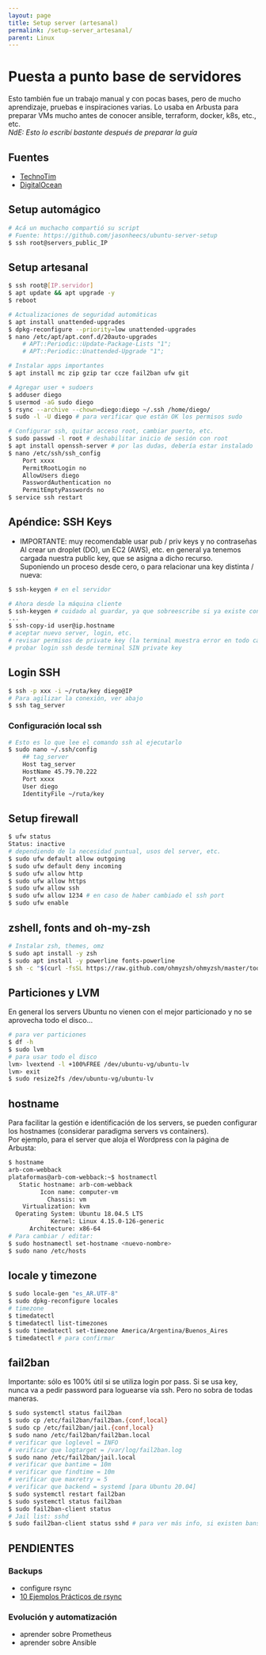 ```yaml
---
layout: page
title: Setup server (artesanal)
permalink: /setup-server_artesanal/
parent: Linux
---
```


# Puesta a punto base de servidores

Esto también fue un trabajo manual y con pocas bases, pero de mucho aprendizaje, pruebas e inspiraciones varias. Lo usaba en Arbusta para preparar VMs mucho antes de conocer ansible, terraform, docker, k8s, etc., etc.  
_NdE: Esto lo escribí bastante después de preparar la guía_

## Fuentes

- [TechnoTim](https://www.youtube.com/watch?v=ZsjK4VDopiE)
- [DigitalOcean](https://www.digitalocean.com/community/tutorials/initial-server-setup-with-ubuntu-20-04-es)

## Setup automágico

```bash
# Acá un muchacho compartió su script
# Fuente: https://github.com/jasonheecs/ubuntu-server-setup
$ ssh root@servers_public_IP
```

## Setup artesanal

```bash
$ ssh root@[IP.servidor]
$ apt update && apt upgrade -y
$ reboot

# Actualizaciones de seguridad automáticas
$ apt install unattended-upgrades
$ dpkg-reconfigure --priority=low unattended-upgrades
$ nano /etc/apt/apt.conf.d/20auto-upgrades
    # APT::Periodic::Update-Package-Lists "1";
    # APT::Periodic::Unattended-Upgrade "1";

# Instalar apps importantes
$ apt install mc zip gzip tar ccze fail2ban ufw git

# Agregar user + sudoers
$ adduser diego
$ usermod -aG sudo diego
$ rsync --archive --chown=diego:diego ~/.ssh /home/diego/
$ sudo -l -U diego # para verificar que están OK los permisos sudo

# Configurar ssh, quitar acceso root, cambiar puerto, etc.
$ sudo passwd -l root # deshabilitar inicio de sesión con root
$ apt install openssh-server # por las dudas, debería estar instalado
$ nano /etc/ssh/ssh_config
    Port xxxx
    PermitRootLogin no
    AllowUsers diego
    PasswordAuthentication no
    PermitEmptyPasswords no
$ service ssh restart
```

## Apéndice: SSH Keys

- IMPORTANTE: muy recomendable usar pub / priv keys y no contraseñas  
  Al crear un droplet (DO), un EC2 (AWS), etc. en general ya tenemos cargada nuestra public key, que se asigna a dicho recurso.  
  Suponiendo un proceso desde cero, o para relacionar una key distinta / nueva:

```bash
$ ssh-keygen # en el servidor

# Ahora desde la máquina cliente
$ ssh-keygen # cuidado al guardar, ya que sobreescribe si ya existe con el mismo nombre
...
$ ssh-copy-id user@ip.hostname
# aceptar nuevo server, login, etc.
# revisar permisos de private key (la terminal muestra error en todo caso)
# probar login ssh desde terminal SIN private key
```

## Login SSH

```bash
$ ssh -p xxx -i ~/ruta/key diego@IP
# Para agilizar la conexión, ver abajo
$ ssh tag_server
```

### Configuración local ssh

```bash
# Esto es lo que lee el comando ssh al ejecutarlo
$ sudo nano ~/.ssh/config
    ## tag_server
    Host tag_server
    HostName 45.79.70.222
    Port xxxx
    User diego
    IdentityFile ~/ruta/key
```

## Setup firewall

```bash
$ ufw status
Status: inactive
# dependiendo de la necesidad puntual, usos del server, etc.
$ sudo ufw default allow outgoing
$ sudo ufw default deny incoming
$ sudo ufw allow http
$ sudo ufw allow https
$ sudo ufw allow ssh
$ sudo ufw allow 1234 # en caso de haber cambiado el ssh port
$ sudo ufw enable
```

## zshell, fonts and oh-my-zsh

```bash
# Instalar zsh, themes, omz
$ sudo apt install -y zsh
$ sudo apt install -y powerline fonts-powerline
$ sh -c "$(curl -fsSL https://raw.github.com/ohmyzsh/ohmyzsh/master/tools/install.sh)"
```

## Particiones y LVM

En general los servers Ubuntu no vienen con el mejor particionado y no se aprovecha todo el disco...

```bash
# para ver particiones
$ df -h
$ sudo lvm
# para usar todo el disco
lvm> lvextend -l +100%FREE /dev/ubuntu-vg/ubuntu-lv
lvm> exit
$ sudo resize2fs /dev/ubuntu-vg/ubuntu-lv
```

## hostname

Para facilitar la gestión e identificación de los servers, se pueden configurar los hostnames (considerar paradigma servers vs containers).  
Por ejemplo, para el server que aloja el Wordpress con la página de Arbusta:

```bash
$ hostname
arb-com-webback
plataformas@arb-com-webback:~$ hostnamectl
   Static hostname: arb-com-webback
         Icon name: computer-vm
           Chassis: vm
    Virtualization: kvm
  Operating System: Ubuntu 18.04.5 LTS
            Kernel: Linux 4.15.0-126-generic
      Architecture: x86-64
# Para cambiar / editar:
$ sudo hostnamectl set-hostname <nuevo-nombre>
$ sudo nano /etc/hosts
```

## locale y timezone

```bash
$ sudo locale-gen "es_AR.UTF-8"
$ sudo dpkg-reconfigure locales
# timezone
$ timedatectl
$ timedatectl list-timezones
$ sudo timedatectl set-timezone America/Argentina/Buenos_Aires
$ timedatectl # para confirmar
```

## fail2ban

Importante: sólo es 100% útil si se utiliza login por pass. Si se usa key, nunca va a pedir password para loguearse vía ssh. Pero no sobra de todas maneras.

```bash
$ sudo systemctl status fail2ban
$ sudo cp /etc/fail2ban/fail2ban.{conf,local}
$ sudo cp /etc/fail2ban/jail.{conf,local}
$ sudo nano /etc/fail2ban/fail2ban.local
# verificar que loglevel = INFO
# verificar que logtarget = /var/log/fail2ban.log
$ sudo nano /etc/fail2ban/jail.local
# verificar que bantime = 10m
# verificar que findtime = 10m
# verificar que maxretry = 5
# verificar que backend = systemd [para Ubuntu 20.04]
$ sudo systemctl restart fail2ban
$ sudo systemctl status fail2ban
$ sudo fail2ban-client status
# Jail list: sshd
$ sudo fail2ban-client status sshd # para ver más info, si existen bans, etc
```

## PENDIENTES

### Backups

- configure rsync
- [10 Ejemplos Prácticos de rsync](https://www.comoinstalarlinux.com/rsync-local-remoto-archivos-backup-files-commands/)

### Evolución y automatización

- aprender sobre Prometheus
- aprender sobre Ansible
